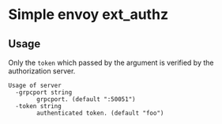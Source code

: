 # Simple envoy ext_authz

## Usage

Only the `token` which passed by the argument is verified by the authorization server.

```
Usage of server
  -grpcport string
    	grpcport. (default ":50051")
  -token string
    	authenticated token. (default "foo")
```
